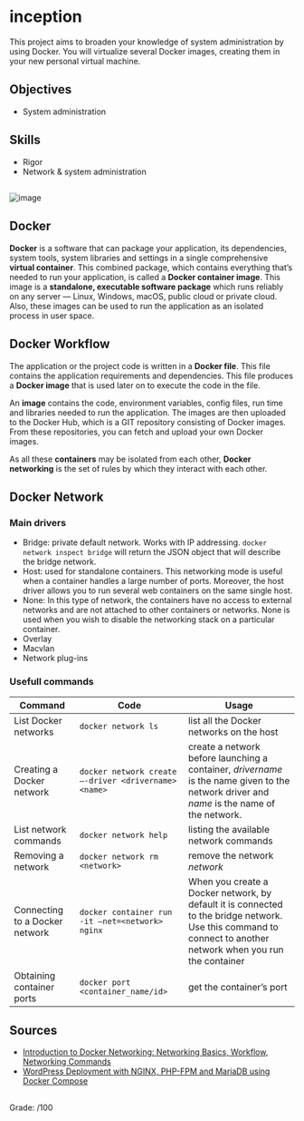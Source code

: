 # inception
This project aims to broaden your knowledge of system administration by using Docker. You will virtualize several Docker images, creating them in your new personal virtual machine.

## Objectives
* System administration

## Skills
* Rigor
* Network & system administration

##
![image](https://user-images.githubusercontent.com/51337012/136004771-f155cfa6-385e-4d5c-8c1c-a7fdd08df060.png)

## Docker
**Docker** is a software that can package your application, its dependencies, system tools, system libraries and settings in a single comprehensive **virtual container**. This combined package, which contains everything that’s needed to run your application, is called a **Docker container image**. This image is a **standalone, executable software package** which runs reliably on any server — Linux, Windows, macOS, public cloud or private cloud. Also, these images can be used to run the application as an isolated process in user space.

## Docker Workflow

The application or the project code is written in a **Docker file**. This file contains the application requirements and dependencies. This file produces a **Docker image** that is used later on to execute the code in the file.

An **image** contains the code, environment variables, config files, run time and libraries needed to run the application. The images are then uploaded to the Docker Hub, which is a GIT repository consisting of Docker images. From these repositories, you can fetch and upload your own Docker images.

As all these **containers** may be isolated from each other, **Docker networking** is the set of rules by which they interact with each other.

## Docker Network

### Main drivers

* Bridge: private default network. Works with IP addressing. ``docker network inspect bridge`` will return the JSON object that will describe the bridge network.
* Host: used for standalone containers. This networking mode is useful when a container handles a large number of ports. Moreover, the host driver allows you to run several web containers on the same single host.
* None: In this type of network, the containers have no access to external networks and are not attached to other containers or networks. None is used when you wish to disable the networking stack on a particular container.
* Overlay
* Macvlan
* Network plug-ins

### Usefull commands

Command | Code | Usage
--- | --- | ---
List Docker networks | ``docker network ls`` | list all the Docker networks on the host
Creating a Docker network | ``docker network create –-driver <drivername> <name>`` | create a network before launching a container, *drivername* is the name given to the network driver and *name* is the name of the network.
List network commands | ``docker network help`` | listing the available network commands
Removing a network | ``docker network rm <network>`` | remove the network *network*
Connecting to a Docker network | ``docker container run -it –net=<network> nginx`` | When you create a Docker network, by default it is connected to the bridge network. Use this command to connect to another network when you run the container
Obtaining container ports | ``docker port <container_name/id>`` | get the container’s port
## Sources

* [Introduction to Docker Networking: Networking Basics, Workflow, Networking Commands](https://medium.com/@upGrad/introduction-to-docker-networking-workflow-networking-basics-networking-commands-5a62e745afad)
* [WordPress Deployment with NGINX, PHP-FPM and MariaDB using Docker Compose](https://medium.com/swlh/wordpress-deployment-with-nginx-php-fpm-and-mariadb-using-docker-compose-55f59e5c1a)

## 
Grade: /100
